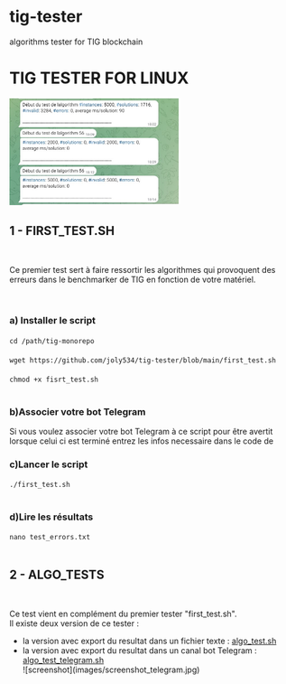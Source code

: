 # tig-tester
algorithms tester for TIG blockchain 
<H1>TIG TESTER FOR LINUX</H1>

<img src="images/screenshot_telegram.jpg" width="300">

<h2> 1 - FIRST_TEST.SH</h2><br/>
<p>
  Ce premier test sert à faire ressortir les algorithmes qui provoquent des erreurs dans le benchmarker de TIG en fonction de votre matériel.<br/>
</p><br/>
<H3>a) Installer le script</H3>

`cd /path/tig-monorepo`<br/><br/>
`wget https://github.com/joly534/tig-tester/blob/main/first_test.sh`<br/><br/>
`chmod +x fisrt_test.sh`<br/><br/>

<h3>b)Associer votre bot Telegram</h3>

<p>
  Si vous voulez associer votre bot Telegram à ce script pour être avertit lorsque celui ci est terminé entrez les infos necessaire dans le code de 
</p>

<h3>c)Lancer le script</h3>

`./first_test.sh`<br/><br/>

<h3>d)Lire les résultats</h3>

`nano test_errors.txt`<br/><br/>

<h2> 2 - ALGO_TESTS</h2><br/>
<p>
  Ce test vient en complément du premier tester "first_test.sh".<br/>
  Il existe deux version de ce tester :
  <ul>
    <li>la version avec export du resultat dans un fichier texte : <a href="https://github.com/joly534/tig-tester/blob/main/algos_test.sh">algo_test.sh</a></li> 
    <li>la version avec export du resultat dans un canal bot Telegram : <a href="https://github.com/joly534/tig-tester/blob/main/algo_test_telegram.sh">algo_test_telegram.sh</a></li>  
    ![screenshot](images/screenshot_telegram.jpg)
  </ul>

